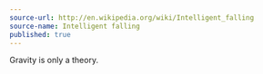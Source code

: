 ```yaml
---
source-url: http://en.wikipedia.org/wiki/Intelligent_falling
source-name: Intelligent falling
published: true
---
```


<p>Gravity is only a theory.</p>


